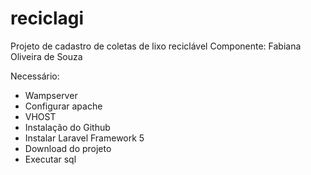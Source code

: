 # reciclagi
Projeto de cadastro de coletas de lixo reciclável
Componente: Fabiana Oliveira de Souza

Necessário:
- Wampserver
- Configurar apache
- VHOST
- Instalação do Github
- Instalar Laravel Framework 5
- Download do projeto
- Executar sql


